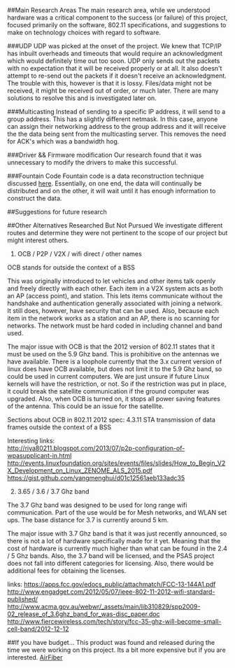 ##Main Research Areas
The main research area, while we understood hardware was a critical
component to the success (or failure) of this project, focused
primarily on the software, 802.11 specifications, and suggestions 
to make on technology choices with regard to software. 

###UDP
UDP was picked at the onset of the project. We knew that TCP/IP has inbuilt
overheads and timeouts that would require an acknowledgment which would
definitely time out too soon. UDP only sends out the packets with no expectation
that it will be received properly or at all. It also doesn't attempt to re-send
out the packets if it doesn't receive an acknowledgment. The trouble with this, 
however is that it is lossy. Files/data might not be received, it might
be received out of order, or much later. There are many solutions to 
resolve this and is investigated later on. 

###Multicasting
Instead of sending to a specific IP address, it will send to a group address. 
This has a slightly different netmask. In this case, anyone can assign their
networking address to the group address and it will receive the the data being
sent from the multicasting server. This removes the need for ACK's which was 
a bandwidth hog.  

###Driver && Firmware modification
Our research found that it was unnecessary to modify the drivers to make this successful. 

###Fountain Code
Fountain code is a data reconstruction technique discussed
[here](http://www.mit.edu/~gauri/FountainCodes.pdf). 
Essentially, on one end, the data will continually be distributed and on the other, it will 
wait until it has enough information to construct the data. 

##Suggestions for future research

##Other Alternatives Researched But Not Pursued
We investigate different routes and determine they were
not pertinent to the scope of our project but might interest
others.

1. OCB / P2P / V2X / wifi direct / other names

OCB stands for outside the context of a BSS

This was originally introduced to let vehicles and other items 
talk openly and freely directly with each other. Each item in 
a V2X system acts as both an AP (access point), and station. 
This lets items communicate without the handshake and authentication
generally associated with joining a network. It still does, however,
have security that can be used. Also, because each item in the 
network works as a station and an AP, there is no scanning for networks. 
The network must be hard coded in including channel and band used.

The major issue with OCB is that the 2012 version of 802.11 states that it must be used on the 5.9 Ghz band. This is prohibitive on the antennas we have available. There is a loophole currently that the 3.x current version of linux does have OCB available, but does not limit it to the 5.9 Ghz band, so could be used in current computers. We are just unsure if future Linux kernels will have the restriction, or not. So if the restriction was put in place, it could break the satellite communication if the ground computer was upgraded. Also, when OCB is turned on, it stops all power saving features of the antenna. This could be an issue for the satellite.

Sections about OCB in 802.11 2012 spec:
4.3.11 STA transmission of data frames outside the context of a BSS

Interesting links:  
http://riya80211.blogspot.com/2013/07/p2p-configuration-of-wpasupplicant-in.html  
http://events.linuxfoundation.org/sites/events/files/slides/How_to_Begin_V2X_Development_on_Linux_ZENOME_ALS_2015.pdf  
https://gist.github.com/yangmenghui/d01c12561aeb133adc35  

2. 3.65 / 3.6 / 3.7 Ghz band

The 3.7 Ghz band was designed to be used for long range wifi communication. Part of the use would be for Mesh networks, and WLAN set ups. The base distance for 3.7 is currently around 5 km.

The major issue with 3.7 Ghz band is that it was just recently announced, so there is not a lot of hardware specifically made for it yet. Meaning that the cost of hardware is currently much higher than what can be found in the 2.4 / 5 Ghz bands. Also, the 3.7 band will be licensed, and the PSAS project does not fall into different categories for licensing. Also, there would be additional fees for obtaining the licenses.

links:
https://apps.fcc.gov/edocs_public/attachmatch/FCC-13-144A1.pdf  
http://www.engadget.com/2012/05/07/ieee-802-11-2012-wifi-standard-published/  
http://www.acma.gov.au/webwr/_assets/main/lib310829/spp2009-02_release_of_3.6ghz_band_for_was-disc_paper.doc  
http://www.fiercewireless.com/tech/story/fcc-35-ghz-will-become-small-cell-band/2012-12-12  



##If you have budget...
This product was found and released during the time we were working on this project. 
Its a bit more expensive but if you are interested. [AirFiber](https://www.ubnt.com/products/)
